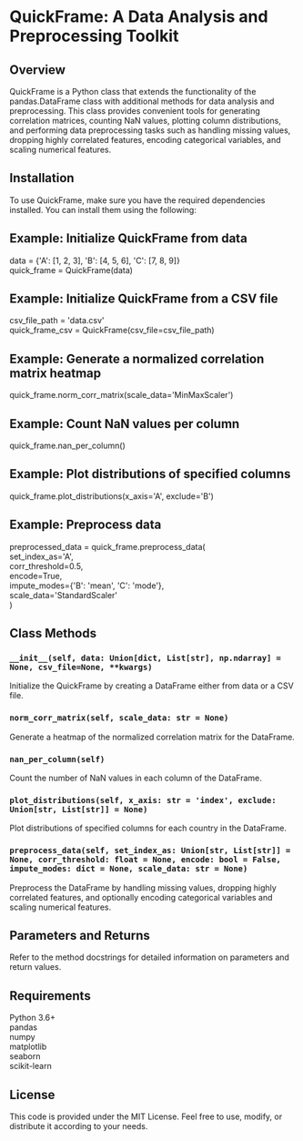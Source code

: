 # QuickFrame: A Data Analysis and Preprocessing Toolkit

## Overview
QuickFrame is a Python class that extends the functionality of the pandas.DataFrame class with additional methods for data analysis and preprocessing. This class provides convenient tools for generating correlation matrices, counting NaN values, plotting column distributions, and performing data preprocessing tasks such as handling missing values, dropping highly correlated features, encoding categorical variables, and scaling numerical features.

## Installation
To use QuickFrame, make sure you have the required dependencies installed. You can install them using the following:

## Example: Initialize QuickFrame from data
data = {'A': [1, 2, 3], 'B': [4, 5, 6], 'C': [7, 8, 9]}  
quick_frame = QuickFrame(data)

## Example: Initialize QuickFrame from a CSV file
csv_file_path = 'data.csv'  
quick_frame_csv = QuickFrame(csv_file=csv_file_path)

## Example: Generate a normalized correlation matrix heatmap
quick_frame.norm_corr_matrix(scale_data='MinMaxScaler')

## Example: Count NaN values per column
quick_frame.nan_per_column()

## Example: Plot distributions of specified columns
quick_frame.plot_distributions(x_axis='A', exclude='B')

## Example: Preprocess data
preprocessed_data = quick_frame.preprocess_data(  
    set_index_as='A',  
    corr_threshold=0.5,  
    encode=True,  
    impute_modes={'B': 'mean', 'C': 'mode'},  
    scale_data='StandardScaler'  
)

## Class Methods

### `__init__(self, data: Union[dict, List[str], np.ndarray] = None, csv_file=None, **kwargs)`
Initialize the QuickFrame by creating a DataFrame either from data or a CSV file.

### `norm_corr_matrix(self, scale_data: str = None)`
Generate a heatmap of the normalized correlation matrix for the DataFrame.

### `nan_per_column(self)`
Count the number of NaN values in each column of the DataFrame.

### `plot_distributions(self, x_axis: str = 'index', exclude: Union[str, List[str]] = None)`
Plot distributions of specified columns for each country in the DataFrame.

### `preprocess_data(self, set_index_as: Union[str, List[str]] = None, corr_threshold: float = None, encode: bool = False, impute_modes: dict = None, scale_data: str = None)`
Preprocess the DataFrame by handling missing values, dropping highly correlated features, and optionally encoding categorical variables and scaling numerical features.

## Parameters and Returns
Refer to the method docstrings for detailed information on parameters and return values.

## Requirements
Python 3.6+  
pandas  
numpy  
matplotlib  
seaborn  
scikit-learn  

## License
This code is provided under the MIT License. Feel free to use, modify, or distribute it according to your needs.
